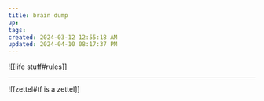 ```yaml
---
title: brain dump
up: 
tags: 
created: 2024-03-12 12:55:18 AM
updated: 2024-04-10 08:17:37 PM
---
```

![[life stuff#rules]]


---
![[zettel#tf is a zettel]]
